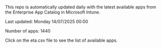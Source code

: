 This repo is automatically updated daily with the latest available apps from the Enterprise App Catalog in Microsoft Intune.

Last updated: Monday 14/07/2025 00:00

Number of apps: 1440

Click on the eta.csv file to see the list of available apps.
